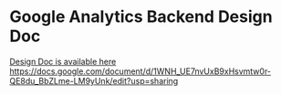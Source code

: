# Google Analytics Backend Design Doc
[Design Doc is available here](https://docs.google.com/document/d/1WNH_UE7nvUxB9xHsvmtw0r-QE8du_BbZLme-LM9yUnk/edit?usp=sharing)
https://docs.google.com/document/d/1WNH_UE7nvUxB9xHsvmtw0r-QE8du_BbZLme-LM9yUnk/edit?usp=sharing